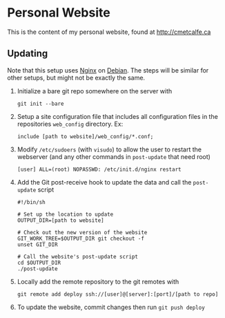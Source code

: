 Personal Website
================

This is the content of my personal website, found at http://cmetcalfe.ca


Updating
-----
Note that this setup uses [Nginx](http://nginx.org/) on [Debian](http://www.debian.org/). The steps will be similar for other setups, but might not be exactly the same.

1. Initialize a bare git repo somewhere on the server with

    `git init --bare`

2. Setup a site configuration file that includes all configuration files in the repositories `web_config` directory. Ex:

    ```
    include [path to website]/web_config/*.conf;
    ```

3. Modify `/etc/sudoers` (with `visudo`) to allow the user to restart the webserver (and any other commands in `post-update` that need root)

    ```
    [user] ALL=(root) NOPASSWD: /etc/init.d/nginx restart
    ```

4. Add the Git post-receive hook to update the data and call the `post-update` script

    ```
    #!/bin/sh

    # Set up the location to update
    OUTPUT_DIR=[path to website]

    # Check out the new version of the website
    GIT_WORK_TREE=$OUTPUT_DIR git checkout -f
    unset GIT_DIR

    # Call the website's post-update script
    cd $OUTPUT_DIR
    ./post-update
    ```

5. Locally add the remote repository to the git remotes with

    `git remote add deploy ssh://[user]@[server]:[port]/[path to repo]`

6. To update the website, commit changes then run `git push deploy`
